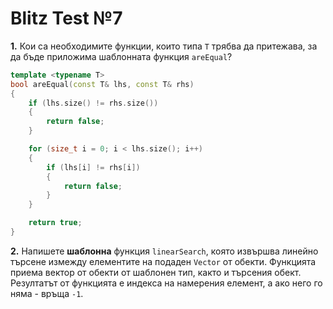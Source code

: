 # Blitz Test №7
**1.** Кои са необходимите функции, които типа `T` трябва да притежава, за да бъде приложима шаблонната функция `areEqual`?
```c++
template <typename T>
bool areEqual(const T& lhs, const T& rhs)
{
	if (lhs.size() != rhs.size())
	{
		return false;
	}

	for (size_t i = 0; i < lhs.size(); i++)
	{
		if (lhs[i] != rhs[i])
		{
			return false;
		}
	}

	return true;
}
```

**2.** Напишете **шаблонна** функция `linearSearch`, която извършва линейно търсене измежду елементите на подаден `Vector` от обекти. Функцията приема вектор от обекти от шаблонен тип, както и търсения обект. Резултатът от функцията е индекса на намерения елемент, а ако него го няма - връща `-1`.
